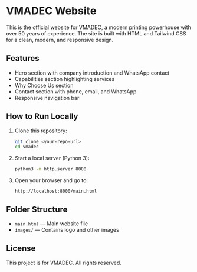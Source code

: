 # VMADEC Website

This is the official website for VMADEC, a modern printing powerhouse with over 50 years of experience. The site is built with HTML and Tailwind CSS for a clean, modern, and responsive design.

## Features
- Hero section with company introduction and WhatsApp contact
- Capabilities section highlighting services
- Why Choose Us section
- Contact section with phone, email, and WhatsApp
- Responsive navigation bar

## How to Run Locally
1. Clone this repository:
   ```sh
   git clone <your-repo-url>
   cd vmadec
   ```
2. Start a local server (Python 3):
   ```sh
   python3 -m http.server 8000
   ```
3. Open your browser and go to:
   ```
   http://localhost:8000/main.html
   ```

## Folder Structure
- `main.html` — Main website file
- `images/` — Contains logo and other images

## License
This project is for VMADEC. All rights reserved.
